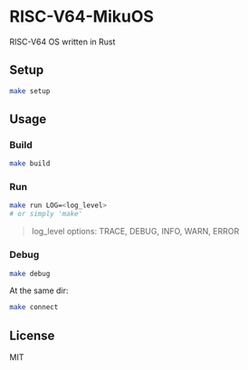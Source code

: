 # RISC-V64-MikuOS

RISC-V64 OS written in Rust

## Setup

```bash
make setup
```

## Usage

### Build

```bash
make build
```

### Run

```bash
make run LOG=<log_level>
# or simply 'make'
```

> log_level options: TRACE, DEBUG, INFO, WARN, ERROR

### Debug

```bash
make debug
```

At the same dir:

```bash
make connect
```

## License

MIT
